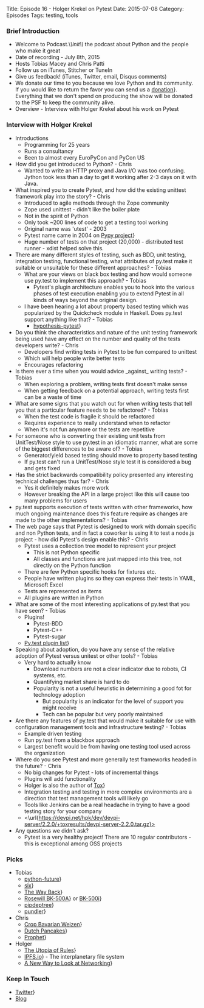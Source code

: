 Title: Episode 16 - Holger Krekel on Pytest
Date: 2015-07-08
Category: Episodes
Tags: testing, tools

### Brief Introduction
* Welcome to Podcast.\\_\\_init\\_\\_ the podcast about Python and the people who make it great
* Date of recording - July 8th, 2015
* Hosts Tobias Macey and Chris Patti
* Follow us on iTunes, Stitcher or TuneIn
* Give us feedback! (iTunes, Twitter, email, Disqus comments)
* We donate our time to you because we love Python and its community. If you would like to return the favor you can send us a [donation](\url{http://podcastinit.com/our-plans-for-your-donations.html)}. Everything that we don't spend on producing the show will be donated to the PSF to keep the community alive.
* Overview - Interview with Holger Krekel about his work on Pytest

### Interview with Holger Krekel
* Introductions
  * Programming for 25 years
  * Runs a consultancy
  * Been to almost every EuroPyCon and PyCon US 
* How did you get introduced to Python? - Chris
  * Wanted to write an HTTP proxy and Java I/O was too confusing. Jython took less than a day to get it working after 2-3 days on it with Java. 
* What inspired you to create Pytest, and how did the existing unittest framework play into the story? - Chris
  * Introduced to agile methods through the Zope community
  * Zope used unittest - didn't like the boiler plate
  * Not in the spirit of Python
  * Only took ~200 lines of code to get a testing tool working
  * Original name was 'utest' - 2003
  * Pytest name came in 2004 on [Pypy project](\url{http://pypy.org/)}
  * Huge number of tests on that project (20,000) - distributed test runner - xdist helped solve this.
* There are many different styles of testing, such as BDD, unit testing, integration testing, functional testing, what attributes of py.test make it suitable or unsuitable for these different approaches? - Tobias
  * What are your views on black box testing and how would someone use py.test to implement this approach? - Tobias
    * Pytest's plugin architecture enables you to hook into the various phases of test execution enabling you to extend Pytest in all kinds of ways beyond the original design.
  * I have been hearing a lot about property based testing which was popularized by the Quickcheck module in Haskell. Does py.test support anything like that? - Tobias
    * [hypothesis-pytest](\url{https://pypi.python.org/pypi/hypothesis-pytest/0.11.0)}
* Do you think the characteristics and nature of the unit testing framework being used have any effect on the number and quality of the tests developers write? - Chris  
  * Developers find writing tests in Pytest to be fun compared to unittest
  * Which will help people write better tests
  * Encourages refactoring
* Is there ever a time when you would advice \_against\_ writing tests? - Tobias
  * When exploring a problem, writing tests first doesn't make sense
  * When getting feedback on a potential approach, writing tests first can be a waste of time
* What are some signs that you watch out for when writing tests that tell you that a particular feature needs to be refactored? - Tobias
  * When the test code is fragile it should be refactored
  * Requires experience to really understand when to refactor
  * When it's not fun anymore or the tests are repetitive
* For someone who is converting their existing unit tests from UnitTest/Nose style to use py.test in an idiomatic manner, what are some of the biggest differences to be aware of? - Tobias
  * Generator/yield based testing should move to property based testing
  * If py.test can't run a UnitTest/Nose style test it is considered a bug and gets fixed
* Has the strict backwards compatibility policy presented any interesting technical challenges thus far? - Chris
  * Yes it definitely makes more work
  * However breaking the API in a large project like this will cause too many problems for users  
* py.test supports execution of tests written with other frameworks, how much ongoing maintenance does this feature require as changes are made to the other implementations? - Tobias
* The web page says that Pytest is designed to work with domain specific and non Python tests, and in fact a coworker is using it to test a node.js project - how did Pytest's design enable this? - Chris
   * Pytest uses a collection tree model to represent your project
      * This is not Python specific
      * All classes and functions are just mapped into this tree, not directly on the Python function
   * There are few Python specific hooks for fixtures etc.
   * People have written plugins so they can express their tests in YAML, Microsoft Excel
   * Tests are represented as items
   * All plugins are written in Python           
* What are some of the most interesting applications of py.test that you have seen? - Tobias
  * Plugins!
    * Pytest-BDD
    * Pytest-C++
    * Pytest-sugar
  * [Py.test plugin list](\url{http://pytest.org/latest/plugins\_index/index.html)}
* Speaking about adoption, do you have any sense of the relative adoption of Pytest versus unitest or other tools? - Tobias
  * Very hard to actually know
    * Download numbers are not a clear indicator due to robots, CI systems, etc.
    * Quantifying market share is hard to do
    * Popularity is not a useful heuristic in determining a good fot for technology adoption
      * But popularity is an indicator for the level of support you might receive
      * Tech can be popular but very poorly maintained
* Are there any features of py.test that would make it suitable for use with configuration management tools and infrastructure testing? - Tobias
  * Example driven testing
  * Run py.test from a blackbox approach
  * Largest benefit would be from having one testing tool used across the organization
* Where do you see Pytest and more generally test frameworks headed in the future? - Chris
  * No big changes for Pytest - lots of incremental things
  * Plugins will add functionality
  * Holger is also the author of [Tox](\url{https://bitbucket.org/hpk42/tox)}
  * Integration testing and testing in more complex environments are a direction that test management tools will likely go
  * Tools like Jenkins can be a real headache in trying to have a good testing story for your company
  * <\url{https://devpi.net/hpk/dev/devpi-server/2.2.0/+toxresults/devpi-server-2.2.0.tar.gz}>
* Any questions we didn't ask?
  * Pytest is a very healthy project! There are 10 regular contributors - this is exceptional among OSS projects  

### Picks
* Tobias
  * [python-future](\url{http://python-future.org)}
  * [six](\url{http://pythonhosted.org/six/)}
  * [The Way Back](\url{http://www.imdb.com/title/tt1023114/?ref\_=nv\_sr\_1)}
  * [Rosewill BK-500A](\url{http://amzn.to/1J42d0M)} or [BK-500i](\url{http://amzn.to/1LRZfl6)}
  * [pipdeptree](\url{https://github.com/naiquevin/pipdeptree)}
  * [pundler](\url{https://github.com/steder/pundler)}
* Chris
  * [Crop Bavarian Weizen](\url{https://untappd.com/b/crop-bistro-and-brewery-bavarian-weizen/330954)}
  * [Dutch Pancakes](\url{https://en.wikipedia.org/wiki/Pannekoek)}
  * [Prophet](\url{http://comicsalliance.com/prophet-the-barbarian-space-opera-you-should-already-be-readi/)}
* Holger
  * [The Utopia of Rules](\url{http://amzn.to/1fnhVgt)}
  * [IPFS.io](\url{http://ipfs.io/)} - The interplanetary file system
  * [A New Way to Look at Networking](\url{https://www.youtube.com/watch?v=oCZMoY3q2uM)}

### Keep In Touch
* [Twitter](\url{https://twitter.com/hpk42)}
* [Blog](htpp://holgerkrekel.net)


